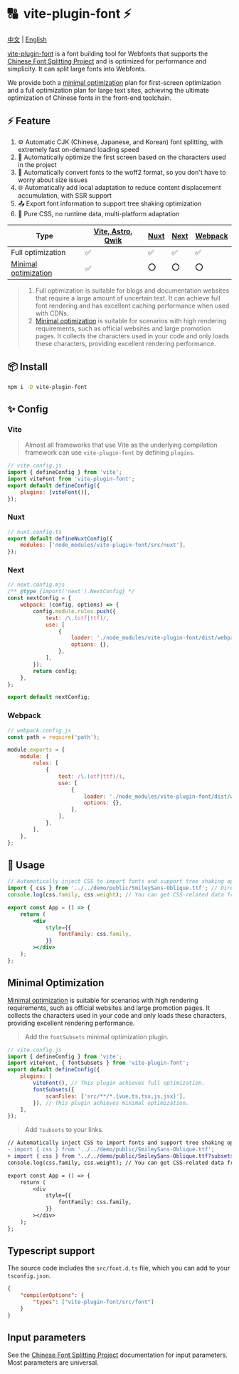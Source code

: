 # 🔠  vite-plugin-font ⚡

[中文](https://github.com/KonghaYao/cn-font-split/blob/ts/packages/vite/README_zh.md) | [English](https://github.com/KonghaYao/cn-font-split/blob/ts/packages/vite/README.md)

[vite-plugin-font](https://www.npmjs.com/package/vite-plugin-font) is a font building tool for Webfonts that supports the [Chinese Font Splitting Project](https://chinese-font.netlify.app) and is optimized for performance and simplicity. It can split large fonts into Webfonts. 

We provide both a [minimal optimization](#minimal-optimization) plan for first-screen optimization and a full optimization plan for large text sites, achieving the ultimate optimization of Chinese fonts in the front-end toolchain.

## ⚡ Feature

1. ⚙️ Automatic CJK (Chinese, Japanese, and Korean) font splitting, with extremely fast on-demand loading speed
2. 🚀 Automatically optimize the first screen based on the characters used in the project
3. 🔄 Automatically convert fonts to the woff2 format, so you don't have to worry about size issues
4. 🌐 Automatically add local adaptation to reduce content displacement accumulation, with SSR support
5. 📤 Export font information to support tree shaking optimization
6. 🎨 Pure CSS, no runtime data, multi-platform adaptation

| Type                          | [Vite, Astro, Qwik](#vite) | [Nuxt](#nuxt) | [Next](#next) | [Webpack](#webpack) |
| ----------------------------- | -------------------------- | ------------- | ------------- | ------------------- |
| Full optimization                    | ✅                         | ✅            | ✅            | ✅                  |
| [Minimal optimization](#minimal-optimization) | ✅                         | ⭕            | ⭕            | ⭕                  |

> 1. Full optimization is suitable for blogs and documentation websites that require a large amount of uncertain text. It can achieve full font rendering and has excellent caching performance when used with CDNs.
> 2. [Minimal optimization](#minimal-optimization) is suitable for scenarios with high rendering requirements, such as official websites and large promotion pages. It collects the characters used in your code and only loads these characters, providing excellent rendering performance.

## 📦 Install

```sh
npm i -D vite-plugin-font
```

## ✨ Config

### Vite

> Almost all frameworks that use Vite as the underlying compilation framework can use `vite-plugin-font` by defining `plugins`.

```js
// vite.config.js
import { defineConfig } from 'vite';
import viteFont from 'vite-plugin-font';
export default defineConfig({
    plugins: [viteFont()],
});
```

### Nuxt

```js
// nuxt.config.ts
export default defineNuxtConfig({
    modules: ['node_modules/vite-plugin-font/src/nuxt'],
});
```

### Next

```js
// next.config.mjs
/** @type {import('next').NextConfig} */
const nextConfig = {
    webpack: (config, options) => {
        config.module.rules.push({
            test: /\.(otf|ttf)/,
            use: [
                {
                    loader: './node_modules/vite-plugin-font/dist/webpack.mjs',
                    options: {},
                },
            ],
        });
        return config;
    },
};

export default nextConfig;
```

### Webpack

```js
// webpack.config.js
const path = require('path');

module.exports = {
    module: {
        rules: [
            {
                test: /\.(otf|ttf)/i,
                use: [
                    {
                        loader: './node_modules/vite-plugin-font/dist/webpack.mjs',
                        options: {},
                    },
                ],
            },
        ],
    },
};
```

## 🚀 Usage

```jsx
// Automatically inject CSS to import fonts and support tree shaking optimization of font information!
import { css } from '../../demo/public/SmileySans-Oblique.ttf'; // Directly import font files
console.log(css.family, css.weight); // You can get CSS-related data from here

export const App = () => {
    return (
        <div
            style={{
                fontFamily: css.family,
            }}
        ></div>
    );
};
```

## Minimal Optimization

[Minimal optimization](#minimal-optimization) is suitable for scenarios with high rendering requirements, such as official websites and large promotion pages. It collects the characters used in your code and only loads these characters, providing excellent rendering performance.

> Add the `fontSubsets` minimal optimization plugin.

```js
// vite.config.js
import { defineConfig } from 'vite';
import viteFont, { fontSubsets } from 'vite-plugin-font';
export default defineConfig({
    plugins: [
        viteFont(), // This plugin achieves full optimization.
        fontSubsets({
            scanFiles: ['src/**/*.{vue,ts,tsx,js,jsx}'],
        }), // This plugin achieves minimal optimization.
    ],
});
```

> Add `?subsets` to your links.

```diff
// Automatically inject CSS to import fonts and support tree shaking optimization of font information!
- import { css } from '../../demo/public/SmileySans-Oblique.ttf';
+ import { css } from '../../demo/public/SmileySans-Oblique.ttf?subsets';
console.log(css.family, css.weight); // You can get CSS-related data from here

export const App = () => {
    return (
        <div
            style={{
                fontFamily: css.family,
            }}
        ></div>
    );
};
```

## Typescript support

The source code includes the `src/font.d.ts` file, which you can add to your `tsconfig.json`.

```json
{
    "compilerOptions": {
        "types": ["vite-plugin-font/src/font"]
    }
}
```

## Input parameters

See the [Chinese Font Splitting Project](https://www.npmjs.com/package/cn-font-split) documentation for input parameters. Most parameters are universal.
